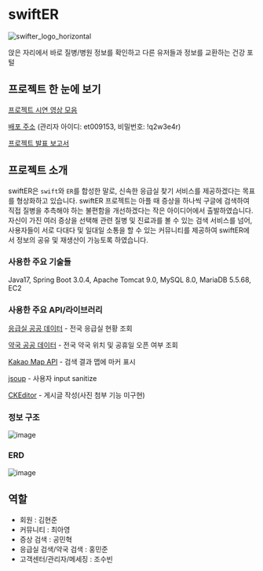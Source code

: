 # swiftER
![swifter_logo_horizontal](https://github.com/SleepingAlbaricoque/swiftER/assets/111475431/84814950-3949-41ba-a856-4621e8359afe)

앉은 자리에서 바로 질병/병원 정보를 확인하고 다른 유저들과 정보를 교환하는 건강 포털

## 프로젝트 한 눈에 보기
[프로젝트 시연 영상 모음](https://www.youtube.com/playlist?list=PLxK0fGN5LM-VbruXG3z3G9Nr3PblKivOu)


[배포 주소](http://52.79.139.8:8181/swiftER/)  (관리자 아이디: et009153, 비밀번호: !q2w3e4r)


[프로젝트 발표 보고서](https://drive.google.com/file/d/1sTO4pviG9ELNFaxlFz8cJtF_9sRG20bJ/view?usp=share_link)

## 프로젝트 소개
swiftER은 `swift`와 `ER`를 합성한 말로, 신속한 응급실 찾기 서비스를 제공하겠다는 목표를 형상화하고 있습니다. swiftER 프로젝트는 아플 때 증상을 하나씩 구글에 검색하여 직접 질병을 추측해야 하는 불편함을 개선하겠다는 작은 아이디어에서 출발하였습니다. 자신이 가진 여러 증상을 선택해 관련 질병 및 진료과를 볼 수 있는 검색 서비스를 넘어, 사용자들이 서로 다대다 및 일대일 소통을 할 수 있는 커뮤니티를 제공하여 swiftER에서 정보의 공유 및 재생산이 가능토록 하였습니다. 

### 사용한 주요 기술들
Java17, Spring Boot 3.0.4, Apache Tomcat 9.0, MySQL 8.0, MariaDB 5.5.68, EC2


### 사용한 주요 API/라이브러리
[응급실 공공 데이터](https://www.data.go.kr/data/15000563/openapi.do) - 전국 응급실 현황 조회 

[약국 공공 데이터](https://www.data.go.kr/data/15000576/openapi.do) - 전국 약국 위치 및 공휴일 오픈 여부 조회

[Kakao Map API](https://apis.map.kakao.com/web/) - 검색 결과 맵에 마커 표시

[jsoup](https://jsoup.org/) - 사용자 input sanitize

[CKEditor](https://ckeditor.com/) - 게시글 작성(사진 첨부 기능 미구현)



### 정보 구조
![image](https://github.com/SleepingAlbaricoque/swiftER/assets/111475431/81d4f5ed-0978-4b37-84b5-a636f953ad03)

### ERD
![image](https://github.com/SleepingAlbaricoque/swiftER/assets/111475431/4c9c094a-f618-4bce-81f1-062d5d38325e)


## 역할
- 회원 : 김현준
- 커뮤니티 : 최아영
- 증상 검색 : 공민혁
- 응급실 검색/약국 검색 : 홍민준
- 고객센터/관리자/메세징 : 조수빈
